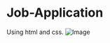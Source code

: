 # Job-Application
Using html and css.
![Image](https://github.com/user-attachments/assets/bcc6496b-ea39-45e9-a4a2-d66753a997e9)
